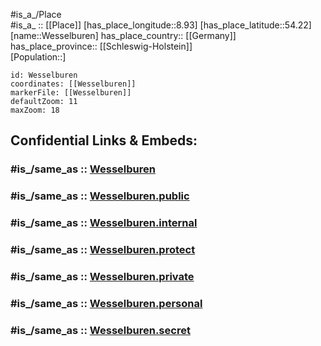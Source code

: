 ﻿---
confidential: public
isDeleted: false
location:
- 54.22
- 8.93
mapmarker: city
mapzoom:
- 7
- 12
SpocWebEntityId: 35565
tags:
- geo/City
type: City
---

#is_a_/Place  
#is_a_ :: [[Place]] 
[has_place_longitude::8.93] 
[has_place_latitude::54.22] 
[name::Wesselburen] 
has_place_country:: [[Germany]]  
has_place_province:: [[Schleswig-Holstein]]  
[Population::] 



```leaflet
id: Wesselburen
coordinates: [[Wesselburen]] 
markerFile: [[Wesselburen]] 
defaultZoom: 11 
maxZoom: 18
```


## Confidential Links & Embeds: 

### #is_/same_as :: [Wesselburen](/_Standards/Earth/Continent/Europe/Europe~Central/Germany/Germany~West/Schleswig-Holstein/counties~SH/Dithmarschen/cities~Dithmarschen/Büsum-Wesselburen/boroughs~Büsum/Wesselburen.md) 

### #is_/same_as :: [Wesselburen.public](/_public/Earth/Continent/Europe/Europe~Central/Germany/Germany~West/Schleswig-Holstein/counties~SH/Dithmarschen/cities~Dithmarschen/Büsum-Wesselburen/boroughs~Büsum/Wesselburen.public.md) 

### #is_/same_as :: [Wesselburen.internal](/_internal/Earth/Continent/Europe/Europe~Central/Germany/Germany~West/Schleswig-Holstein/counties~SH/Dithmarschen/cities~Dithmarschen/Büsum-Wesselburen/boroughs~Büsum/Wesselburen.internal.md) 

### #is_/same_as :: [Wesselburen.protect](/_protect/Earth/Continent/Europe/Europe~Central/Germany/Germany~West/Schleswig-Holstein/counties~SH/Dithmarschen/cities~Dithmarschen/Büsum-Wesselburen/boroughs~Büsum/Wesselburen.protect.md) 

### #is_/same_as :: [Wesselburen.private](/_private/Earth/Continent/Europe/Europe~Central/Germany/Germany~West/Schleswig-Holstein/counties~SH/Dithmarschen/cities~Dithmarschen/Büsum-Wesselburen/boroughs~Büsum/Wesselburen.private.md) 

### #is_/same_as :: [Wesselburen.personal](/_personal/Earth/Continent/Europe/Europe~Central/Germany/Germany~West/Schleswig-Holstein/counties~SH/Dithmarschen/cities~Dithmarschen/Büsum-Wesselburen/boroughs~Büsum/Wesselburen.personal.md) 

### #is_/same_as :: [Wesselburen.secret](/_secret/Earth/Continent/Europe/Europe~Central/Germany/Germany~West/Schleswig-Holstein/counties~SH/Dithmarschen/cities~Dithmarschen/Büsum-Wesselburen/boroughs~Büsum/Wesselburen.secret.md)

